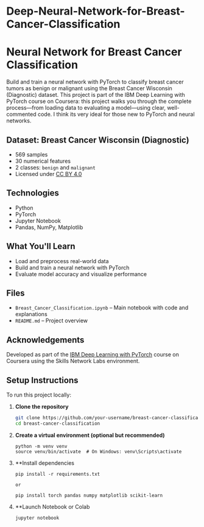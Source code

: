 # Deep-Neural-Network-for-Breast-Cancer-Classification

# Neural Network for Breast Cancer Classification

Build and train a neural network with PyTorch to classify breast cancer tumors as benign or malignant using the Breast Cancer Wisconsin (Diagnostic) dataset. This project is part of the IBM Deep Learning with PyTorch course on Coursera: this project walks you through the complete process—from loading data to evaluating a model—using clear, well-commented code. I think its very ideal for those new to PyTorch and neural networks.

## Dataset: Breast Cancer Wisconsin (Diagnostic)

- 569 samples
- 30 numerical features
- 2 classes: `benign` and `malignant`
- Licensed under [CC BY 4.0](https://creativecommons.org/licenses/by/4.0/)

## Technologies

- Python
- PyTorch
- Jupyter Notebook
- Pandas, NumPy, Matplotlib

## What You'll Learn

- Load and preprocess real-world data
- Build and train a neural network with PyTorch
- Evaluate model accuracy and visualize performance

## Files

- `Breast_Cancer_Classification.ipynb` – Main notebook with code and explanations
- `README.md` – Project overview

## Acknowledgements

Developed as part of the [IBM Deep Learning with PyTorch](https://www.coursera.org/learn/deep-neural-networks-with-pytorch) course on Coursera using the Skills Network Labs environment.

## Setup Instructions

To run this project locally:

1. **Clone the repository**
   ```bash
   git clone https://github.com/your-username/breast-cancer-classification.git
   cd breast-cancer-classification

2. **Create a virtual environment (optional but recommended)**
   ```Terminal
   python -m venv venv
   source venv/bin/activate  # On Windows: venv\Scripts\activate

4. **Install dependencies
   ```Terminal
   pip install -r requirements.txt

   or

   pip install torch pandas numpy matplotlib scikit-learn

6. **Launch Notebook or Colab
   ```Terminal
   jupyter notebook
